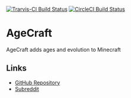 [![Trarvis-CI Build Status](https://travis-ci.org/AgeCraft/AgeCraft.svg?branch=master)](https://travis-ci.org/AgeCraft/AgeCraft) [![CircleCI Build Status](https://circleci.com/gh/AgeCraft/AgeCraft/tree/master.png?style=shield)](https://circleci.com/gh/AgeCraft/AgeCraft)

# AgeCraft

AgeCraft adds ages and evolution to Minecraft

## Links
* [GitHub Repository](https://github.com/AgeCraft/AgeCraft)
* [Subreddit](http://reddit.com/r/AgeCraft)
